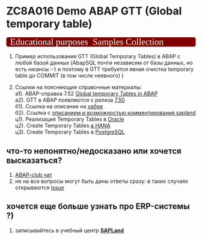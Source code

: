 # ZC8A016 Demo ABAP GTT (Global temporary table)
<img src="https://github.com/OlegBash599/ZC8A016/blob/main/props/lbl.svg"/>

1. Пример использования GTT (Global Temporary Tables) в ABAP с любой базой данных (AbapSQL почти независим от базы данных, но есть нюансы :-) и поэтому в GTT требуется явная очистка temporary table до COMMIT (в том числе неявного) )
   
2. Ссылки на поясняющие справочные материалы: \
   а1). ABAP-справка 7.52 [Global temporary Tables in ABAP](https://help.sap.com/doc/abapdocu_752_index_htm/7.52/en-US/abenddic_database_tables_gtt.htm) \
   а2). GTT в ABAP появляются с релиза [7.50](https://help.sap.com/doc/abapdocu_750_index_htm/7.50/en-US/index.htm?file=abennews-750-types.htm) \
   б1). Ссылка на описание на [хабре](https://habr.com/ru/articles/812985/) \
   б2). Ссылка с [описанием и возможностью комментирования sapland](https://sapland.ru/publications/ispolizovanie-vremennih-tablits-gtt-v-abap-razrabotkah.html)
   ц1). Реализация Temporary Tables в [Oracle](https://oracle-base.com/articles/misc/temporary-tables) \
   ц2). Create Temporary Tables [в HANA](https://help.sap.com/docs/SAP_HANA_PLATFORM/4fe29514fd584807ac9f2a04f6754767/20d58a5f75191014b2fe92141b7df228.html#loio20d58a5f75191014b2fe92141b7df228__create_table_global_temporary_option) \
   ц3). Create Temporary Tables в [PostgreSQL](https://www.postgresql.org/docs/16/sql-createtable.html) 
   
## что-то непонятно/недосказано или хочется высказаться?
1) [ABAP-club чат](https://t.me/ABAPclub)
2) не на все вопросы могут быть даны ответы сразу: в таких случаях открываются [issue](https://github.com/OlegBash599/ZC8A016/issues)


## хочется еще больше узнать про ERP-системы ?)
1) записывайтесь в учебный центр [<B>SAPLand</B>](https://edu.sapland.ru/center/)
